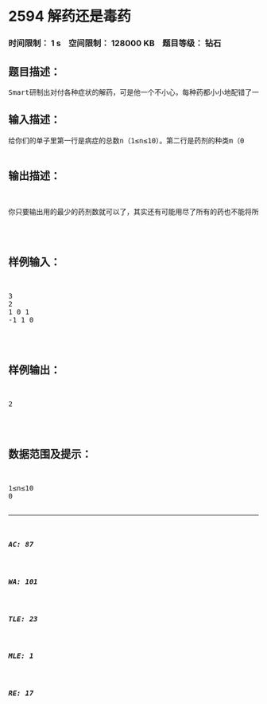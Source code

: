 # 2594 解药还是毒药   
### 时间限制： 1 s&nbsp;&nbsp;&nbsp;&nbsp;空间限制： 128000 KB&nbsp;&nbsp;&nbsp;&nbsp;题目等级： 钻石  
## 题目描述：  

<pre>
Smart研制出对付各种症状的解药，可是他一个不小心，每种药都小小地配错了一点原料，所以这些药都有可能在治愈某些病症的同时又使人患上某些别的病症（你可能会问那…那是解药还是毒药啊？）……，经过Smart的努力，终于弄清了每种药的具体性能，他会把每种药能治愈的病症和能使人患上的病症列一张清单给你，然后你要根据这张清单找出能治愈所有病症的最少药剂组合……顺便说一声，病症的数目不超过10种，而且他的药是用不完的，就是说每种药剂都可以被重复使用。
</pre>
  
  
## 输入描述：  

<pre>
给你们的单子里第一行是病症的总数n（1≤n≤10）。第二行是药剂的种类m（0<m≤100）。
以下有m行，每行有n个数字用空格隔开，文件的第i+2行的n个数字中，如果第j个数为1，就表示第i种药可以治愈病症j（如果患有这种病的话则治愈，没有这种病则无影响），如果为0表示无影响，如果为-1表示反而能使人得上这种病（无病患上，有病无影响）。Smart制的药任何两种性能都不同。
</pre>
  
  
## 输出描述：  

<pre>
你只要输出用的最少的药剂数就可以了，其实还有可能用尽了所有的药也不能将所有病治愈，那样的话你们只要输出“The patient will be dead.”就可以了。
</pre>
  
  
## 样例输入：  

<pre>
3
2
1 0 1
-1 1 0
</pre>
  
  
## 样例输出：  

<pre>
2
</pre>
  
  
## 数据范围及提示：  

<pre>
1≤n≤10
0<m≤100
 
</pre>
  
  
***  

##### AC: 87  
##### WA: 101  
##### TLE: 23  
##### MLE: 1  
##### RE: 17  
